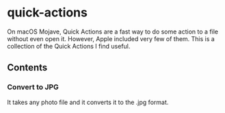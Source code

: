 # quick-actions

On macOS Mojave, Quick Actions are a fast way to do some action to a file without even open it. However, Apple included very few of them. This is a collection of the Quick Actions I find useful.

## Contents

### Convert to JPG

It takes any photo file and it converts it to the .jpg format.
